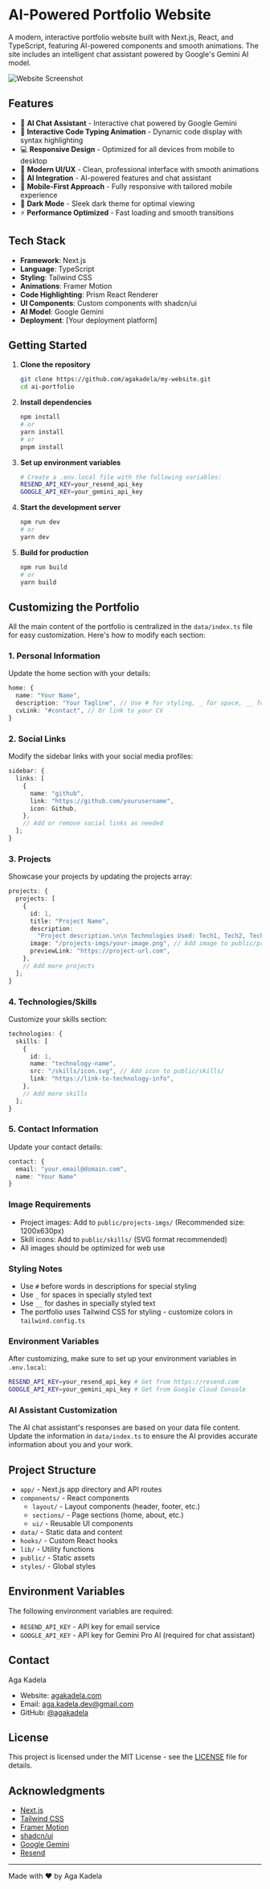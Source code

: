 # AI-Powered Portfolio Website

A modern, interactive portfolio website built with Next.js, React, and TypeScript, featuring AI-powered components and smooth animations. The site includes an intelligent chat assistant powered by Google's Gemini AI model.

<img src="public/imgs/website.png" alt="Website Screenshot" />

## Features

- 🤖 **AI Chat Assistant** - Interactive chat powered by Google Gemini
- 🚀 **Interactive Code Typing Animation** - Dynamic code display with syntax highlighting
- 💻 **Responsive Design** - Optimized for all devices from mobile to desktop
- 🎨 **Modern UI/UX** - Clean, professional interface with smooth animations
- 🤖 **AI Integration** - AI-powered features and chat assistant
- 📱 **Mobile-First Approach** - Fully responsive with tailored mobile experience
- 🌙 **Dark Mode** - Sleek dark theme for optimal viewing
- ⚡ **Performance Optimized** - Fast loading and smooth transitions

## Tech Stack

- **Framework**: Next.js
- **Language**: TypeScript
- **Styling**: Tailwind CSS
- **Animations**: Framer Motion
- **Code Highlighting**: Prism React Renderer
- **UI Components**: Custom components with shadcn/ui
- **AI Model**: Google Gemini
- **Deployment**: [Your deployment platform]

## Getting Started

1. **Clone the repository**

   ```bash
   git clone https://github.com/agakadela/my-website.git
   cd ai-portfolio
   ```

2. **Install dependencies**

   ```bash
   npm install
   # or
   yarn install
   # or
   pnpm install
   ```

3. **Set up environment variables**

   ```bash
   # Create a .env.local file with the following variables:
   RESEND_API_KEY=your_resend_api_key
   GOOGLE_API_KEY=your_gemini_api_key
   ```

4. **Start the development server**

   ```bash
   npm run dev
   # or
   yarn dev
   ```

5. **Build for production**
   ```bash
   npm run build
   # or
   yarn build
   ```

## Customizing the Portfolio

All the main content of the portfolio is centralized in the `data/index.ts` file for easy customization. Here's how to modify each section:

### 1. Personal Information

Update the home section with your details:

```typescript
home: {
  name: "Your Name",
  description: "Your Tagline", // Use # for styling, _ for space, __ for dash
  cvLink: "#contact", // Or link to your CV
}
```

### 2. Social Links

Modify the sidebar links with your social media profiles:

```typescript
sidebar: {
  links: [
    {
      name: "github",
      link: "https://github.com/yourusername",
      icon: Github,
    },
    // Add or remove social links as needed
  ];
}
```

### 3. Projects

Showcase your projects by updating the projects array:

```typescript
projects: {
  projects: [
    {
      id: 1,
      title: "Project Name",
      description:
        "Project description.\n\n Technologies Used: Tech1, Tech2, Tech3",
      image: "/projects-imgs/your-image.png", // Add image to public/projects-imgs/
      previewLink: "https://project-url.com",
    },
    // Add more projects
  ];
}
```

### 4. Technologies/Skills

Customize your skills section:

```typescript
technologies: {
  skills: [
    {
      id: 1,
      name: "technology-name",
      src: "/skills/icon.svg", // Add icon to public/skills/
      link: "https://link-to-technology-info",
    },
    // Add more skills
  ];
}
```

### 5. Contact Information

Update your contact details:

```typescript
contact: {
  email: "your.email@domain.com",
  name: "Your Name"
}
```

### Image Requirements

- Project images: Add to `public/projects-imgs/` (Recommended size: 1200x630px)
- Skill icons: Add to `public/skills/` (SVG format recommended)
- All images should be optimized for web use

### Styling Notes

- Use `#` before words in descriptions for special styling
- Use `_` for spaces in specially styled text
- Use `__` for dashes in specially styled text
- The portfolio uses Tailwind CSS for styling - customize colors in `tailwind.config.ts`

### Environment Variables

After customizing, make sure to set up your environment variables in `.env.local`:

```bash
RESEND_API_KEY=your_resend_api_key # Get from https://resend.com
GOOGLE_API_KEY=your_gemini_api_key # Get from Google Cloud Console
```

### AI Assistant Customization

The AI chat assistant's responses are based on your data file content. Update the information in `data/index.ts` to ensure the AI provides accurate information about you and your work.

## Project Structure

- `app/` - Next.js app directory and API routes
- `components/` - React components
  - `layout/` - Layout components (header, footer, etc.)
  - `sections/` - Page sections (home, about, etc.)
  - `ui/` - Reusable UI components
- `data/` - Static data and content
- `hooks/` - Custom React hooks
- `lib/` - Utility functions
- `public/` - Static assets
- `styles/` - Global styles

## Environment Variables

The following environment variables are required:

- `RESEND_API_KEY` - API key for email service
- `GOOGLE_API_KEY` - API key for Gemini Pro AI (required for chat assistant)

## Contact

Aga Kadela

- Website: [agakadela.com](https://agakadela.com)
- Email: aga.kadela.dev@gmail.com
- GitHub: [@agakadela](https://github.com/agakadela)

## License

This project is licensed under the MIT License - see the [LICENSE](LICENSE) file for details.

## Acknowledgments

- [Next.js](https://nextjs.org)
- [Tailwind CSS](https://tailwindcss.com)
- [Framer Motion](https://www.framer.com/motion)
- [shadcn/ui](https://ui.shadcn.com)
- [Google Gemini](https://deepmind.google/technologies/gemini/)
- [Resend](https://resend.com)

---

Made with ❤️ by Aga Kadela
